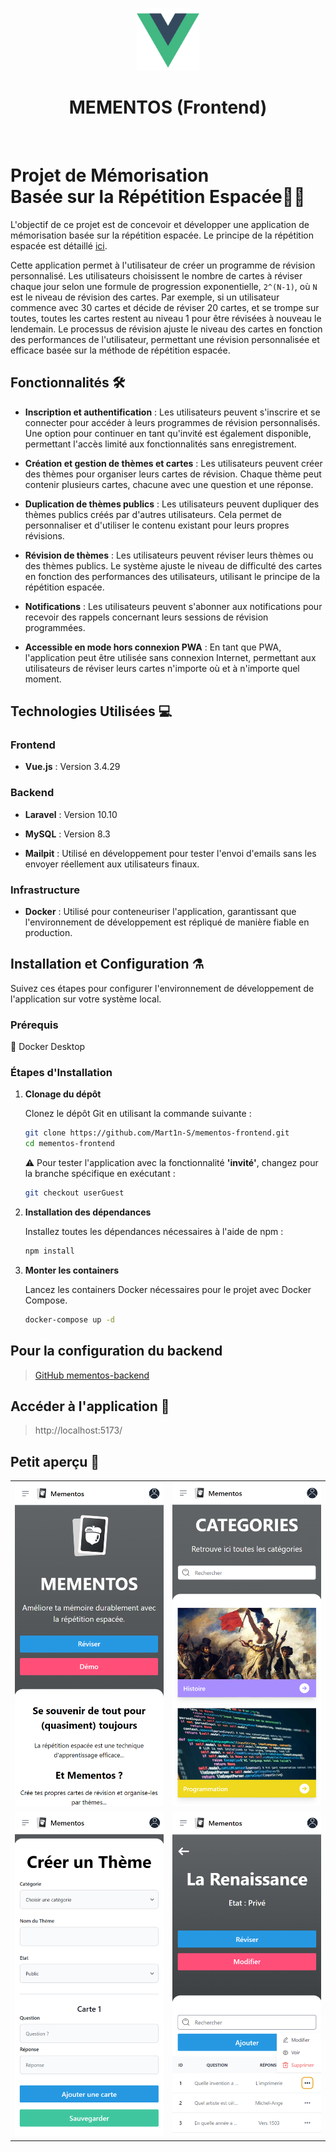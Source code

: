 <p align="center"><a href="https://laravel.com" target="_blank"><img src=".github/images/vuejs-icon.svg" width="100" alt="Laravel Logo"></a></p>

<h1 align="center">MEMENTOS (Frontend)</h1><br>

# Projet de Mémorisation </br> Basée sur la Répétition Espacée🧙‍♂️

L'objectif de ce projet est de concevoir et développer une application de mémorisation basée sur la répétition espacée. Le principe de la répétition espacée est détaillé [ici](https://ncase.me/remember/fr.html).

Cette application permet à l'utilisateur de créer un programme de révision personnalisé. Les utilisateurs choisissent le nombre de cartes à réviser chaque jour selon une formule de progression exponentielle, `2^(N-1)`, où `N` est le niveau de révision des cartes. Par exemple, si un utilisateur commence avec 30 cartes et décide de réviser 20 cartes, et se trompe sur toutes, toutes les cartes restent au niveau 1 pour être révisées à nouveau le lendemain. Le processus de révision ajuste le niveau des cartes en fonction des performances de l'utilisateur, permettant une révision personnalisée et efficace basée sur la méthode de répétition espacée.

## Fonctionnalités 🛠️

- **Inscription et authentification** : Les utilisateurs peuvent s'inscrire et se connecter pour accéder à leurs programmes de révision personnalisés. Une option pour continuer en tant qu'invité est également disponible, permettant l'accès limité aux fonctionnalités sans enregistrement.

- **Création et gestion de thèmes et cartes** : Les utilisateurs peuvent créer des thèmes pour organiser leurs cartes de révision. Chaque thème peut contenir plusieurs cartes, chacune avec une question et une réponse.

- **Duplication de thèmes publics** : Les utilisateurs peuvent dupliquer des thèmes publics créés par d'autres utilisateurs. Cela permet de personnaliser et d'utiliser le contenu existant pour leurs propres révisions.

- **Révision de thèmes** : Les utilisateurs peuvent réviser leurs thèmes ou des thèmes publics. Le système ajuste le niveau de difficulté des cartes en fonction des performances des utilisateurs, utilisant le principe de la répétition espacée.

- **Notifications** : Les utilisateurs peuvent s'abonner aux notifications pour recevoir des rappels concernant leurs sessions de révision programmées.

- **Accessible en mode hors connexion PWA** : En tant que PWA, l'application peut être utilisée sans connexion Internet, permettant aux utilisateurs de réviser leurs cartes n'importe où et à n'importe quel moment.

## Technologies Utilisées 💻

### Frontend

- **Vue.js** : Version 3.4.29

### Backend

- **Laravel** : Version 10.10

- **MySQL** : Version 8.3

- **Mailpit** : Utilisé en développement pour tester l'envoi d'emails sans les envoyer réellement aux utilisateurs finaux.

### Infrastructure

- **Docker** : Utilisé pour conteneuriser l'application, garantissant que l'environnement de développement est répliqué de manière fiable en production.

## Installation et Configuration ⚗️

Suivez ces étapes pour configurer l'environnement de développement de l'application sur votre système local.
### Prérequis 
🐋 Docker Desktop

### Étapes d'Installation

1. **Clonage du dépôt**

   Clonez le dépôt Git en utilisant la commande suivante :

   ```bash
   git clone https://github.com/Mart1n-S/mementos-frontend.git
   cd mementos-frontend
   ```

   ⚠️ Pour tester l'application avec la fonctionnalité <strong>'invité'</strong>, changez pour la branche spécifique en exécutant :

   ```bash
   git checkout userGuest
   ```

2. **Installation des dépendances**

   Installez toutes les dépendances nécessaires à l'aide de npm :

   ```bash
   npm install
   ```

3. **Monter les containers**

   Lancez les containers Docker nécessaires pour le projet avec Docker Compose.

   ```bash
   docker-compose up -d
   ```

## Pour la configuration du backend

> [GitHub mementos-backend](https://github.com/Mart1n-S/mementos-backend)

## Accéder à l'application 🧪

> http://localhost:5173/

## Petit aperçu 👀

<table>
  <tr>
    <td><img src=".github/images/view1.png" width="250" alt="vue site"/></td>
    <td><img src=".github/images/view2.png" width="250" alt="vue site 2"/></td>
  </tr>
  <tr>
    <td><img src=".github/images/view3.png" width="250" alt="vue site 3"/></td>
    <td><img src=".github/images/view4.png" width="250" alt="vue site 4"/></td>
  </tr>
</table>
